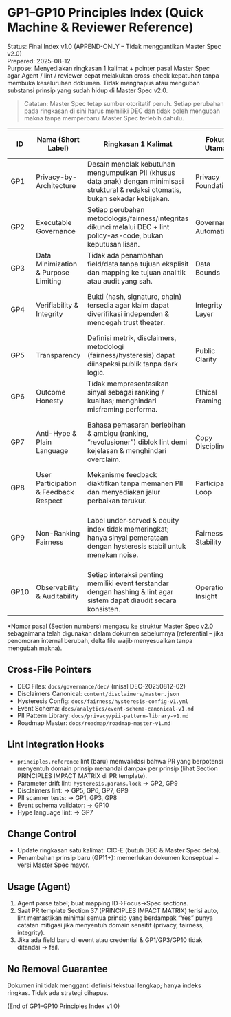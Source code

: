 # GP1–GP10 Principles Index (Quick Machine & Reviewer Reference)

Status: Final Index v1.0 (APPEND-ONLY – Tidak menggantikan Master Spec v2.0)  
Prepared: 2025-08-12  
Purpose: Menyediakan ringkasan 1 kalimat + pointer pasal Master Spec agar Agent / lint / reviewer cepat melakukan cross-check kepatuhan tanpa membuka keseluruhan dokumen. Tidak menghapus atau mengubah substansi prinsip yang sudah hidup di Master Spec v2.0.  

> Catatan: Master Spec tetap sumber otoritatif penuh. Setiap perubahan pada ringkasan di sini harus memiliki DEC dan tidak boleh mengubah makna tanpa memperbarui Master Spec terlebih dahulu.

| ID | Nama (Short Label) | Ringkasan 1 Kalimat | Fokus Utama | Master Spec Sections (Indicative)* | Contoh Implementasi/Kontrol |
|----|--------------------|---------------------|-------------|------------------------------------|-----------------------------|
| GP1 | Privacy-by-Architecture | Desain menolak kebutuhan mengumpulkan PII (khusus data anak) dengan minimisasi struktural & redaksi otomatis, bukan sekadar kebijakan. | Privacy Foundation | §12 Privacy Foundations, §27 Events, §49 Disclaimers | PII Scanner v1.0, no user_ip, redaction before persist |
| GP2 | Executable Governance | Setiap perubahan metodologis/fairness/integritas dikunci melalui DEC + lint policy-as-code, bukan keputusan lisan. | Governance Automation | §8 Governance, §28 Lint & Policy, Delta Files | DEC-20250812-02 hysteresis, hysteresis.params.lock |
| GP3 | Data Minimization & Purpose Limiting | Tidak ada penambahan field/data tanpa tujuan eksplisit dan mapping ke tujuan analitik atau audit yang sah. | Data Bounds | §12 Privacy, §21 Data Scope, §27 Events | Event schema prohibited fields, minim meta enumerations |
| GP4 | Verifiability & Integrity | Bukti (hash, signature, chain) tersedia agar klaim dapat diverifikasi independen & mencegah trust theater. | Integrity Layer | §31 Integrity, Credential Schema, Chain Spec | Ed25519 signer, event_hash, pipeline_hash |
| GP5 | Transparency | Definisi metrik, disclaimers, metodologi (fairness/hysteresis) dapat diinspeksi publik tanpa dark logic. | Public Clarity | §13 Hero, §35 Ethical Content, Methodology Fragments | D1–D7 disclaimers, published methodology fragment |
| GP6 | Outcome Honesty | Tidak mempresentasikan sinyal sebagai ranking / kualitas; menghindari misframing performa. | Ethical Framing | §14 Fairness Narrative, §30 Equity UI | No “top”, disclaimers Reinforce non-ranking |
| GP7 | Anti-Hype & Plain Language | Bahasa pemasaran berlebihan & ambigu (ranking, “revolusioner”) diblok lint demi kejelasan & menghindari overclaim. | Copy Discipline | §35 Ethical Content, Disclaimers Lint, Hype Lint (planned) | Banned phrase list, hype lexicon lint |
| GP8 | User Participation & Feedback Respect | Mekanisme feedback diaktifkan tanpa memanen PII dan menyediakan jalur perbaikan terukur. | Participation Loop | §18 Feedback, PII Pattern Library | Redacted feedback storage + block event metrics |
| GP9 | Non-Ranking Fairness | Label under‑served & equity index tidak memeringkat; hanya sinyal pemerataan dengan hysteresis stabil untuk menekan noise. | Fairness Stability | §14 Fairness, §42 Hysteresis, DEC-20250812-02 | Hysteresis Option F, D1 disclaimer |
| GP10 | Observability & Auditability | Setiap interaksi penting memiliki event terstandar dengan hashing & lint agar sistem dapat diaudit secara konsisten. | Operational Insight | §27 Events, §28 Lint, §31 Integrity | Event schema canonical, meta validators, dashboard KPIs |

*Nomor pasal (Section numbers) mengacu ke struktur Master Spec v2.0 sebagaimana telah digunakan dalam dokumen sebelumnya (referential – jika penomoran internal berubah, delta file wajib menyesuaikan tanpa mengubah makna).  

## Cross-File Pointers

- DEC Files: `docs/governance/dec/` (misal DEC-20250812-02)
- Disclaimers Canonical: `content/disclaimers/master.json`
- Hysteresis Config: `docs/fairness/hysteresis-config-v1.yml`
- Event Schema: `docs/analytics/event-schema-canonical-v1.md`
- PII Pattern Library: `docs/privacy/pii-pattern-library-v1.md`
- Roadmap Master: `docs/roadmap/roadmap-master-v1.md`

## Lint Integration Hooks

- `principles.reference` lint (baru) memvalidasi bahwa PR yang berpotensi menyentuh domain prinsip menandai dampak per prinsip (lihat Section PRINCIPLES IMPACT MATRIX di PR template).
- Parameter drift lint: `hysteresis.params.lock` → GP2, GP9
- Disclaimers lint: → GP5, GP6, GP7, GP9
- PII scanner tests: → GP1, GP3, GP8
- Event schema validator: → GP10
- Hype language lint: → GP7

## Change Control

- Update ringkasan satu kalimat: CIC-E (butuh DEC & Master Spec delta).
- Penambahan prinsip baru (GP11+): memerlukan dokumen konseptual + versi Master Spec mayor.

## Usage (Agent)

1. Agent parse tabel; buat mapping ID→Focus→Spec sections.
2. Saat PR template Section 37 (PRINCIPLES IMPACT MATRIX) terisi auto, lint memastikan minimal semua prinsip yang berdampak “Yes” punya catatan mitigasi jika menyentuh domain sensitif (privacy, fairness, integrity).
3. Jika ada field baru di event atau credential & GP1/GP3/GP10 tidak ditandai → fail.

## No Removal Guarantee

Dokumen ini tidak mengganti definisi tekstual lengkap; hanya indeks ringkas. Tidak ada strategi dihapus.

(End of GP1–GP10 Principles Index v1.0)
